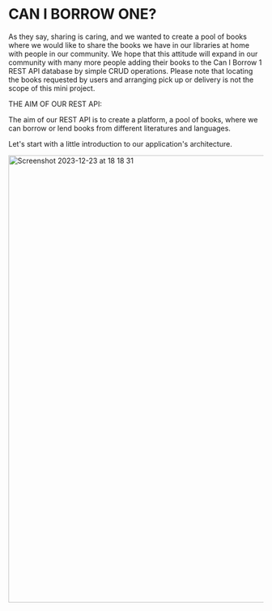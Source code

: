 # CAN I BORROW ONE?

As they say, sharing is caring, and we wanted to create a pool of books where we would like to share the books we have in our libraries at home with people in our community. We hope that this attitude will expand in our community with many more people adding their books to the Can I Borrow 1 REST API database by simple CRUD operations. Please note that locating the books requested by users and arranging pick up or delivery is not the scope of this mini project.

THE AIM OF OUR REST API:

The aim of our REST API is to create a platform, a pool of books, where we can borrow or lend books from different literatures and languages.

Let's start with a little introduction to our application's architecture.


<img width="883" alt="Screenshot 2023-12-23 at 18 18 31" src="https://github.com/alexanderhovan/jobsearch/assets/148468625/c58945da-a8d2-444f-aceb-5eed67416e02">
